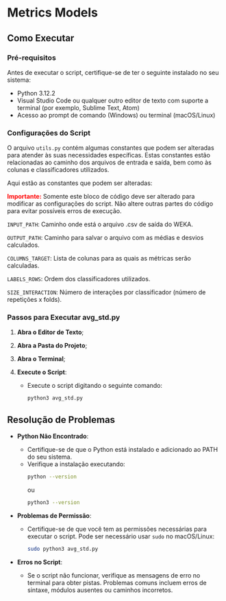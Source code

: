 # Metrics Models

## Como Executar

### Pré-requisitos
Antes de executar o script, certifique-se de ter o seguinte instalado no seu sistema:
- Python 3.12.2
- Visual Studio Code ou qualquer outro editor de texto com suporte a terminal (por exemplo, Sublime Text, Atom)
- Acesso ao prompt de comando (Windows) ou terminal (macOS/Linux)

### Configurações do Script

O arquivo `utils.py` contém algumas constantes que podem ser alteradas para atender às suas necessidades específicas. Estas constantes estão relacionadas ao caminho dos arquivos de entrada e saída, bem como às colunas e classificadores utilizados.


Aqui estão as constantes que podem ser alteradas:

<span style="color: red;">**Importante:** </span> Somente este bloco de código deve ser alterado para modificar as configurações do script. Não altere outras partes do código para evitar possíveis erros de execução.

`INPUT_PATH`: Caminho onde está o arquivo .csv de saída do WEKA.

`OUTPUT_PATH`: Caminho para salvar o arquivo com as médias e desvios calculados.

`COLUMNS_TARGET`: Lista de colunas para as quais as métricas serão calculadas.

`LABELS_ROWS`: Ordem dos classificadores utilizados.

`SIZE_INTERACTION`: Número de interações por classificador (número de repetições x folds).

### Passos para Executar avg_std.py

1. **Abra o Editor de Texto**;
    
2. **Abra a Pasta do Projeto**;

3. **Abra o Terminal**;

5. **Execute o Script**:
    - Execute o script digitando o seguinte comando:
      ```bash
      python3 avg_std.py
      ```

## Resolução de Problemas

- **Python Não Encontrado**:
  - Certifique-se de que o Python está instalado e adicionado ao PATH do seu sistema.
  - Verifique a instalação executando:
    ```bash
    python --version
    ```
    ou
    ```bash
    python3 --version
    ```

- **Problemas de Permissão**:
  - Certifique-se de que você tem as permissões necessárias para executar o script. Pode ser necessário usar `sudo` no macOS/Linux:
    ```bash
    sudo python3 avg_std.py
    ```

- **Erros no Script**:
  - Se o script não funcionar, verifique as mensagens de erro no terminal para obter pistas. Problemas comuns incluem erros de sintaxe, módulos ausentes ou caminhos incorretos.